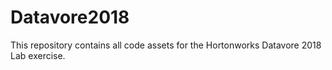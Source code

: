 # Datavore2018

This repository contains all code assets for the Hortonworks Datavore 2018 Lab exercise.
